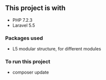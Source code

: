 
## This project is with

 - PHP 7.2.3
 - Laravel 5.5
 
### Packages used
 - L5 modular structure, for different modules
 
### To run this project
 - composer update
